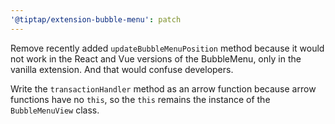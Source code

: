 ```yaml
---
'@tiptap/extension-bubble-menu': patch
---
```


Remove recently added `updateBubbleMenuPosition` method because it would not work in the React and Vue versions of the BubbleMenu, only in the vanilla extension. And that would confuse developers.

Write the `transactionHandler` method as an arrow function because arrow functions have no `this`, so the `this` remains the instance of the `BubbleMenuView` class.